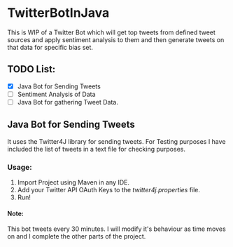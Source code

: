 # TwitterBotInJava
This is WIP of a Twitter Bot which will get top tweets from defined tweet sources and apply sentiment analysis to them and then generate tweets on that data for specific bias set.

## TODO List:
- [x] Java Bot for Sending Tweets
- [ ] Sentiment Analysis of Data
- [ ] Java Bot for gathering Tweet Data.

## Java Bot for Sending Tweets
It uses the Twitter4J library for sending tweets. For Testing purposes I have included the list of tweets in a text file for checking purposes.
### Usage:
1. Import Project using Maven in any IDE.
2. Add your Twitter API OAuth Keys to the *twitter4j.properties* file.
3. Run! 

#### Note: 
This bot tweets every 30 minutes. I will modify it's behaviour as time moves on and I complete the other parts of the project.
